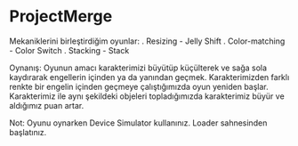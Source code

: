 # ProjectMerge

Mekaniklerini birleştirdiğim oyunlar:
. Resizing - Jelly Shift
. Color-matching - Color Switch
. Stacking - Stack

Oynanış:
Oyunun amacı karakterimizi büyütüp küçülterek ve sağa sola kaydırarak engellerin içinden ya da yanından geçmek.
Karakterimizden farklı renkte bir engelin içinden geçmeye çalıştığımızda oyun yeniden başlar.
Karakterimiz ile aynı şekildeki objeleri topladığımızda karakterimiz büyür ve aldığımız puan artar.

Not: Oyunu oynarken Device Simulator kullanınız.
     Loader sahnesinden başlatınız.
